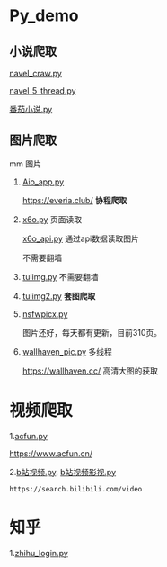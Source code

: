 # Py_demo



## 小说爬取
[navel_craw.py](./navel_craw.py)

[navel_5_thread.py](./navel_5_thread.py)

[番茄小说.py](./番茄小说.py)

## 图片爬取

mm 图片  


1. [Aio_app.py](./Aio_app.py)

   https://everia.club/
   **协程爬取**

2. [x6o.py](./x6o.py) 页面读取
   
   [x6o_api.py](./x6o_api.py) 通过api数据读取图片
   
   不需要翻墙

3. [tuiimg.py](./tuiimg.py)
   不需要翻墙

4. [tuiimg2.py](./tuiimg2.py) 
   **套图爬取**

5. [nsfwpicx.py](./nsfwpicx.py) 

    图片还好，每天都有更新，目前310页。
    
6. [wallhaven_pic.py](./wallhaven_pic.py)  多线程

   https://wallhaven.cc/   高清大图的获取
   
   
 # 视频爬取
 
 1.[acfun.py](./acfun.py)
   
   https://www.acfun.cn/
   
 2.[b站视频.py](./b站视频.py).  [b站视频影视.py](./b站视频影视.py)
 
    https://search.bilibili.com/video
   
  # 知乎
  1.[zhihu_login.py](./tools/zhihu_login.py)
